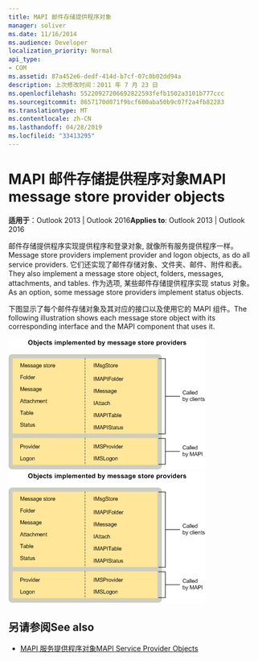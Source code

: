 ```yaml
---
title: MAPI 邮件存储提供程序对象
manager: soliver
ms.date: 11/16/2014
ms.audience: Developer
localization_priority: Normal
api_type:
- COM
ms.assetid: 87a452e6-dedf-414d-b7cf-07c8b02dd94a
description: 上次修改时间：2011 年 7 月 23 日
ms.openlocfilehash: 55220927206692822593fefb1502a3101b777ccc
ms.sourcegitcommit: 8657170d071f9bcf680aba50b9c07f2a4fb82283
ms.translationtype: MT
ms.contentlocale: zh-CN
ms.lasthandoff: 04/28/2019
ms.locfileid: "33413295"
---
```

# <a name="mapi-message-store-provider-objects"></a><span data-ttu-id="0768d-103">MAPI 邮件存储提供程序对象</span><span class="sxs-lookup"><span data-stu-id="0768d-103">MAPI message store provider objects</span></span>
  
<span data-ttu-id="0768d-104">**适用于**：Outlook 2013 | Outlook 2016</span><span class="sxs-lookup"><span data-stu-id="0768d-104">**Applies to**: Outlook 2013 | Outlook 2016</span></span> 
  
<span data-ttu-id="0768d-105">邮件存储提供程序实现提供程序和登录对象, 就像所有服务提供程序一样。</span><span class="sxs-lookup"><span data-stu-id="0768d-105">Message store providers implement provider and logon objects, as do all service providers.</span></span> <span data-ttu-id="0768d-106">它们还实现了邮件存储对象、文件夹、邮件、附件和表。</span><span class="sxs-lookup"><span data-stu-id="0768d-106">They also implement a message store object, folders, messages, attachments, and tables.</span></span> <span data-ttu-id="0768d-107">作为选项, 某些邮件存储提供程序实现 status 对象。</span><span class="sxs-lookup"><span data-stu-id="0768d-107">As an option, some message store providers implement status objects.</span></span>
  
<span data-ttu-id="0768d-108">下图显示了每个邮件存储对象及其对应的接口以及使用它的 MAPI 组件。</span><span class="sxs-lookup"><span data-stu-id="0768d-108">The following illustration shows each message store object with its corresponding interface and the MAPI component that uses it.</span></span>
  
<span data-ttu-id="0768d-109">![邮件存储区提供程序实现的对象](media/amapi_63.gif "邮件存储区提供程序实现的对象")</span><span class="sxs-lookup"><span data-stu-id="0768d-109">![Objects that message store providers implement](media/amapi_63.gif "Objects that message store providers implement")</span></span>
  
## <a name="see-also"></a><span data-ttu-id="0768d-110">另请参阅</span><span class="sxs-lookup"><span data-stu-id="0768d-110">See also</span></span>

- [<span data-ttu-id="0768d-111">MAPI 服务提供程序对象</span><span class="sxs-lookup"><span data-stu-id="0768d-111">MAPI Service Provider Objects</span></span>](mapi-service-provider-objects.md)

